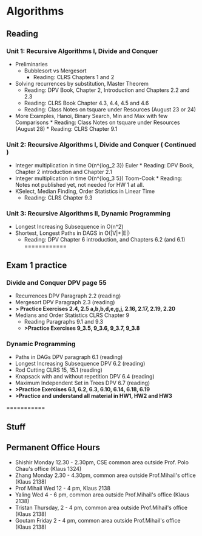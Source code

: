 # Algorithms

## Reading

### Unit 1: Recursive Algorithms I, Divide and Conquer

* Preliminaries
	* Bubblesort vs Mergesort
	  * Reading: CLRS Chapters 1 and 2
* Solving recurrences by substitution, Master Theorem
  * Reading: DPV Book, Chapter 2, Introduction and Chapters 2.2 and 2.3
  * Reading: CLRS Book Chapter 4.3, 4.4, 4.5 and 4.6
  * Reading: Class Notes on tsquare under Resources (August 23 or 24)
* More Examples, Hanoi, Binary Search, Min and Max with few Comparisons
       * Reading: Class Notes on tsquare under Resources (August 28)
       * Reading: CLRS Chapter 9.1
 
### Unit 2: Recursive Algorithms I, Divide and Conquer ( Continued )
* Integer multiplication in time O(n^{log_2 3}) Euler 
  	  * Reading: DPV Book, Chapter 2 introduction and Chapter 2.1
* Integer multiplication in time O(n^{log_3 5}) Toom-Cook
  	  * Reading: Notes not published yet, not needed for HW 1 at all.
* KSelect, Median Finding, Order Statistics in Linear Time
	 * Reading: CLRS Chapter 9.3
 
### Unit 3: Recursive Algorithms II, Dynamic Programming
* Longest Increasing Subsequence in O(n^2)
* Shortest, Longest Paths in DAGS in O(|V|+|E|)
	 *  Reading: DPV Chapter 6 introduction, and Chapters 6.2 (and 6.1)
============

## Exam 1 practice

### Divide and Conquer DPV page 55

- Recurrences DPV Paragraph 2.2 (reading)
- Mergesort DPV Paragraph 2.3   (reading)
- **> Practice Exercises 2.4, 2.5 a,b,b,d,e,g,j, 2.16, 2.17, 2.19, 2.20**
- Medians and Order Statistics CLRS Chapter 9
  - Reading Paragraphs 9.1 and 9.3
  - **>Practice Exercises 9_3.5, 9_3.6, 9_3.7, 9_3.8**
### Dynamic Programming
- Paths in DAGs DPV paragraph 6.1 (reading)
- Longest Increasing Subsequence DPV 6.2 (reading)
- Rod Cutting CLRS 15, 15.1 (reading)
- Knapsack with and without repetition DPV 6.4 (reading)
- Maximum Independent Set in Trees DPV 6.7 (reading)
- **>Practice Exercises 6.1, 6.2, 6.3, 6.10, 6.14, 6.18, 6.19**
- **>Practice and understand all material in HW1, HW2 and HW3**

=========== 

## Stuff
## Permanent Office Hours

* Shishir Monday 12.30 - 2.30pm,  CSE common area outside Prof. Polo Chau's office (Klaus 1324) 
* Zhang Monday  2.30 - 4.30pm, common area outside Prof.Mihail's office (Klaus 2138)
* Prof Mihail Wed 12 - 4 pm, Klaus 2138
* Yaling Wed 4 - 6 pm, common area outside Prof.Mihail's office (Klaus 2138)
* Tristan Thursday, 2 - 4 pm, common area outside Prof.Mihail's office (Klaus 2138)
* Goutam Friday 2 - 4 pm,  common area outside Prof.Mihail's office (Klaus 2138)

